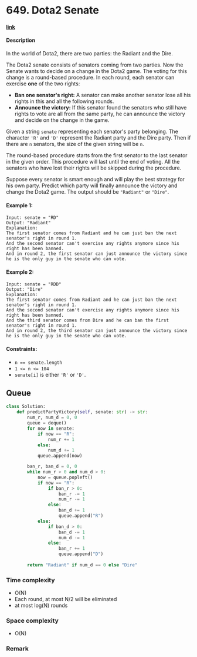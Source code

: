 # 649. Dota2 Senate

#### [link](https://leetcode.com/problems/dota2-senate/)

#### Description
In the world of Dota2, there are two parties: the Radiant and the Dire.

The Dota2 senate consists of senators coming from two parties. Now the Senate wants to decide on a change in the Dota2 game. The voting for this change is a round-based procedure. In each round, each senator can exercise **one** of the two rights:

* **Ban one senator's right:** A senator can make another senator lose all his rights in this and all the following rounds.
* **Announce the victory:** If this senator found the senators who still have rights to vote are all from the same party, he can announce the victory and decide on the change in the game.

Given a string `senate` representing each senator's party belonging. The character `'R'` and `'D'` represent the Radiant party and the Dire party. Then if there are `n` senators, the size of the given string will be `n`.

The round-based procedure starts from the first senator to the last senator in the given order. This procedure will last until the end of voting. All the senators who have lost their rights will be skipped during the procedure.

Suppose every senator is smart enough and will play the best strategy for his own party. Predict which party will finally announce the victory and change the Dota2 game. The output should be `"Radiant"` or `"Dire"`.

#### Example 1:
```
Input: senate = "RD"
Output: "Radiant"
Explanation: 
The first senator comes from Radiant and he can just ban the next senator's right in round 1. 
And the second senator can't exercise any rights anymore since his right has been banned. 
And in round 2, the first senator can just announce the victory since he is the only guy in the senate who can vote.
```
#### Example 2:
```
Input: senate = "RDD"
Output: "Dire"
Explanation: 
The first senator comes from Radiant and he can just ban the next senator's right in round 1. 
And the second senator can't exercise any rights anymore since his right has been banned. 
And the third senator comes from Dire and he can ban the first senator's right in round 1. 
And in round 2, the third senator can just announce the victory since he is the only guy in the senate who can vote.
```

#### Constraints:
* `n == senate.length`
* `1 <= n <= 104`
* `senate[i]` is either `'R'` or `'D'`.

## Queue
```python
class Solution:
    def predictPartyVictory(self, senate: str) -> str:
        num_r, num_d = 0, 0
        queue = deque()
        for now in senate:
            if now == "R":
                num_r += 1
            else:
                num_d += 1
            queue.append(now)

        ban_r, ban_d = 0, 0
        while num_r > 0 and num_d > 0:
            now = queue.popleft()
            if now == "R":
                if ban_r > 0:
                    ban_r -= 1
                    num_r -= 1
                else:
                    ban_d += 1
                    queue.append("R")
            else:
                if ban_d > 0:
                    ban_d -= 1
                    num_d -= 1
                else:
                    ban_r += 1
                    queue.append("D")
                
        return "Radiant" if num_d == 0 else "Dire"
```
### Time complexity
* O(N)
* Each round, at most N/2 will be eliminated
* at most log(N) rounds
### Space complexity
* O(N)
### Remark